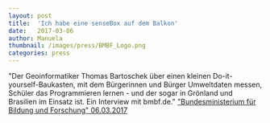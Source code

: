 ```yaml
---
layout: post
title:  'Ich habe eine senseBox auf dem Balkon'
date:   2017-03-06 
author: Manuela
thumbnail: /images/press/BMBF_Logo.png
categories: press
---
```

"Der Geoinformatiker Thomas Bartoschek über einen kleinen Do-it-yourself-Baukasten, mit dem Bürgerinnen und Bürger Umweltdaten messen, Schüler das Programmieren lernen - und der sogar in Grönland und Brasilien im Einsatz ist. Ein Interview mit bmbf.de."
<a href="https://www.bmbf.de/bmbf/shareddocs/kurzmeldungen/de/ich-habe-eine-sensebox-auf-dem-balkon.html" target="_blank">"Bundesministerium für Bildung und Forschung" 06.03.2017</a>
